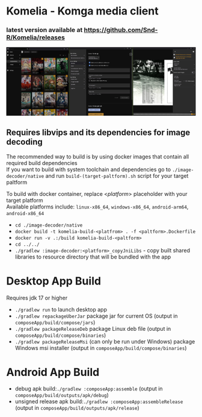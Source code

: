 # Komelia - Komga media client

### latest version available at https://github.com/Snd-R/Komelia/releases

![screenshots](./screenshots/screenshot.jpg)

## Requires libvips and its dependencies for image decoding

The recommended way to build is by using docker images that contain all required build dependencies\
If you want to build with system toolchain and dependencies go to `./image-decoder/native` and
run `build-(target-paltform).sh` script for your target paltform

To build with docker container, replace <*platform*> placeholder with your target platform\
Available platforms include: `linux-x86_64`, `windows-x86_64`, `android-arm64`, `android-x86_64`

- `cd ./image-decoder/native`
- `docker build -t komelia-build-<platfrom> . -f <paltform>.Dockerfile `
- `docker run -v .:/build komelia-build-<paltform>`
- `cd ../../`
- `./gradlew :image-decoder:<platform>_copyJniLibs` - copy built shared libraries to resource directory that will be
  bundled with the app

# Desktop App Build

Requires jdk 17 or higher

- `./gradlew run` to launch desktop app
- `./gradlew repackageUberJar` package jar for current OS (output in `composeApp/build/compose/jars`)
- `./gradlew packageReleaseDeb` package Linux deb file (output in `composeApp/build/compose/binaries`)
- `./gradlew packageReleaseMsi` (can only be run under Windows) package Windows msi installer (output
  in `composeApp/build/compose/binaries`)

# Android App Build

- debug apk build:`./gradlew :composeApp:assemble` (output in `composeApp/build/outputs/apk/debug`)
- unsigned release apk build:`./gradlew :composeApp:assembleRelease` (output in `composeApp/build/outputs/apk/release`)